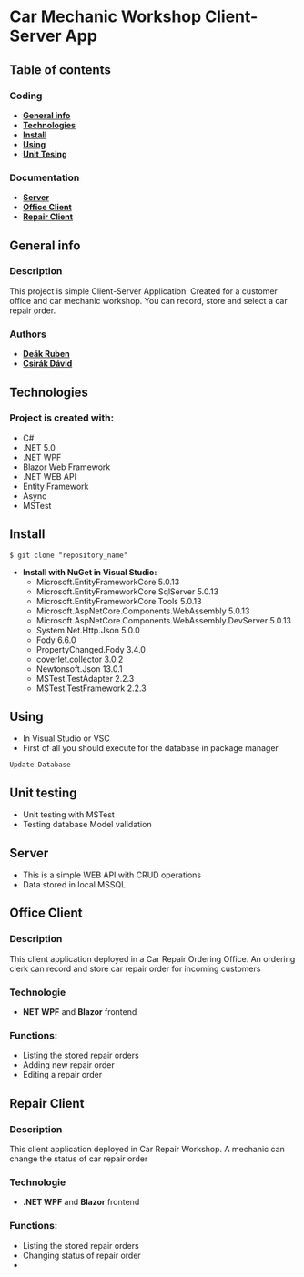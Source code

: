 # Car Mechanic Workshop Client-Server App


## Table of contents

### **Coding**
- [ **General info** ](#general-info)
- [ **Technologies** ](#technologies)
- [ **Install** ](#install)
- [ **Using** ](#using)
- [ **Unit Tesing** ](#unit-testing)
### **Documentation**
- [ **Server** ](#server)
- [ **Office Client** ](#office-client)
- [ **Repair Client** ](#repair-client)


## General info

### **Description**
This project is simple Client-Server Application. Created for a customer office and car mechanic workshop. You can record, store and select a car repair order.


### **Authors**
- [ **Deák Ruben** ](https://github.com/RubiMaistro)
- [ **Csirák Dávid** ](https://github.com/davidcsirak)


## Technologies

### **Project is created with:**
* C# 
* .NET 5.0 
* .NET WPF 
* Blazor Web Framework 
* .NET WEB API 
* Entity Framework 
* Async 
* MSTest 


## Install

```
$ git clone "repository_name"
```
- **Install with NuGet in Visual Studio:**
  - Microsoft.EntityFrameworkCore 5.0.13
  - Microsoft.EntityFrameworkCore.SqlServer 5.0.13
  - Microsoft.EntityFrameworkCore.Tools 5.0.13
  - Microsoft.AspNetCore.Components.WebAssembly 5.0.13
  - Microsoft.AspNetCore.Components.WebAssembly.DevServer 5.0.13
  - System.Net.Http.Json 5.0.0
  - Fody 6.6.0
  - PropertyChanged.Fody 3.4.0
  - coverlet.collector 3.0.2
  - Newtonsoft.Json 13.0.1
  - MSTest.TestAdapter 2.2.3
  - MSTest.TestFramework 2.2.3

## Using
- In Visual Studio or VSC
- First of all you should execute for the database in package manager
```
Update-Database
```

## Unit testing

- Unit testing with MSTest
- Testing database Model validation


## Server

- This is a simple WEB API with CRUD operations
- Data stored in local MSSQL


## Office Client

### **Description**
This client application deployed in a Car Repair Ordering Office. An ordering clerk can record and store car repair order for incoming customers

### **Technologie**
- **NET WPF** and **Blazor** frontend

### **Functions:**
- Listing the stored repair orders
- Adding new repair order
- Editing a repair order


## Repair Client

### **Description**
This client application deployed in Car Repair Workshop. A mechanic can change the status of car repair order 

### **Technologie**
- **.NET WPF** and **Blazor** frontend

### **Functions:**
- Listing the stored repair orders
- Changing status of repair order
- 
